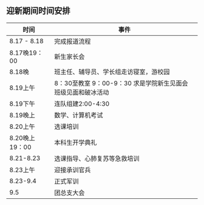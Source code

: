 ## 迎新期间时间安排


时间     | 事件
-------- | -----
8.17 - 8.18  | 完成报道流程
8.17晚19：00 | 新生家长会
8.18晚  | 班主任、辅导员、学长组走访寝室，游校园
8.19上午  | 8：30至教室 9：00-9：30 求是学院新生见面会 班级见面和破冰活动
8.19下午 | 连队组建2:00-4:30
8.19晚上 | 数学、计算机考试
8.20上午 | 选课培训
8.20晚上19：00 | 本科生开学典礼 
8.21-8.23| 选课指导、心肺复苏等急救培训
8.23上午 | 迎接承训官兵
8.23-9.4 | 正式军训
9.5 | 团总支大会


